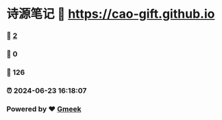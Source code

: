 # 诗源笔记 :link: https://cao-gift.github.io 
### :page_facing_up: [2](https://cao-gift.github.io/tag.html) 
### :speech_balloon: 0 
### :hibiscus: 126 
### :alarm_clock: 2024-06-23 16:18:07 
### Powered by :heart: [Gmeek](https://github.com/Meekdai/Gmeek)
